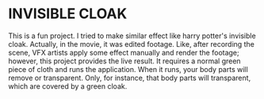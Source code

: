 # INVISIBLE CLOAK

This is a fun project. I tried to make similar effect like harry potter's invisible cloak. Actually, in the movie, it was edited footage. Like, after recording the scene, VFX artists
apply some effect manually and render the footage; however, this project provides the live result. It requires a normal green piece of cloth and runs the application. When it runs, your body parts will remove or transparent. Only, for instance, that body parts will transparent, which are covered by a green cloak. 
